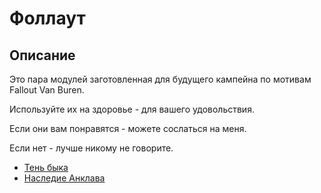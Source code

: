 # Фоллаут

## Описание

Это пара модулей заготовленная для будущего кампейна по мотивам Fallout Van Buren.

Используйте их на здоровье - для вашего удовольствия.

Если они вам понравятся - можете сослаться на меня.

Если нет - лучше никому не говорите.

* [Тень быка](./Тень%20быка.md)
* [Наследие Анклава](./Наследие%20Анклава.md)
